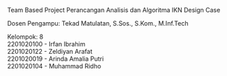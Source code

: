 Team Based Project Perancangan Analisis dan Algoritma IKN Design Case <br>

Dosen Pengampu: Tekad Matulatan, S.Sos., S.Kom., M.Inf.Tech <br>

Kelompok: 8 <br>
2201020100 - Irfan Ibrahim <br>
2201020122 - Zeldiyan Arafat <br>
2201020019 - Arinda Amalia Putri <br>
2201020104 - Muhammad Ridho <br>
